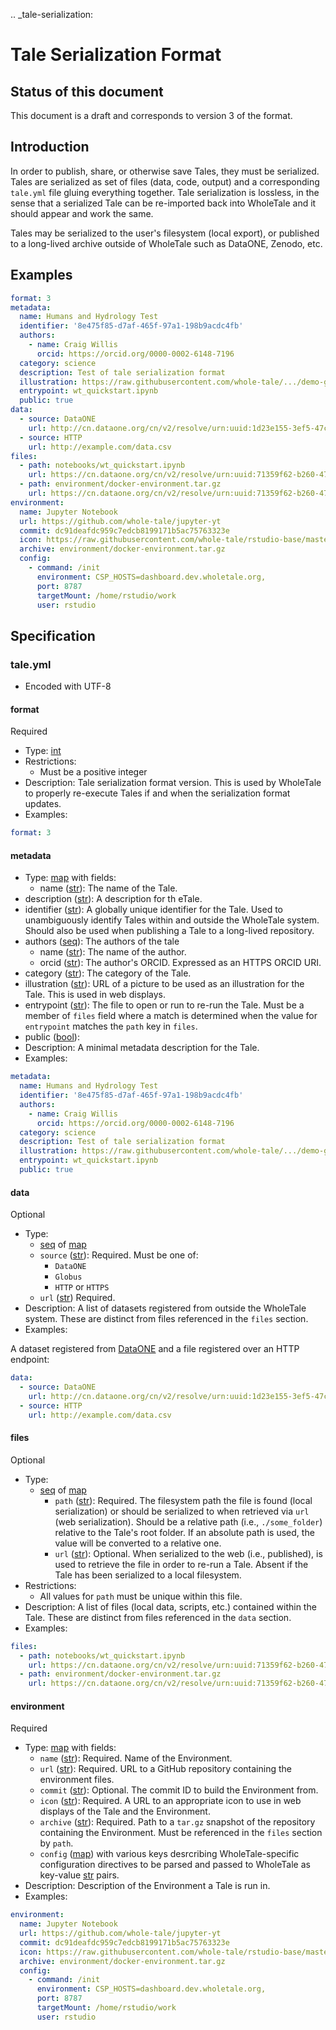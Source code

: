 .. _tale-serialization:

# Tale Serialization Format

## Status of this document

This document is a draft and corresponds to version 3 of the format.

## Introduction

In order to publish, share, or otherwise save Tales, they must be serialized.
Tales are serialized as set of files (data, code, output) and a corresponding `tale.yml` file gluing everything together.
Tale serialization is lossless, in the sense that a serialized Tale can be re-imported back into WholeTale and it should appear and work the same.

Tales may be serialized to the user's filesystem (local export), or published to a long-lived archive outside of WholeTale such as DataONE, Zenodo, etc.

## Examples

```yml
format: 3
metadata:
  name: Humans and Hydrology Test
  identifier: '8e475f85-d7af-465f-97a1-198b9acdc4fb'
  authors: 
    - name: Craig Willis
      orcid: https://orcid.org/0000-0002-6148-7196
  category: science
  description: Test of tale serialization format
  illustration: https://raw.githubusercontent.com/whole-tale/.../demo-graph2.jpg
  entrypoint: wt_quickstart.ipynb
  public: true
data:
  - source: DataONE
    url: http://cn.dataone.org/cn/v2/resolve/urn:uuid:1d23e155-3ef5-47c6-9612-027c80855e8d
  - source: HTTP
    url: http://example.com/data.csv
files:
  - path: notebooks/wt_quickstart.ipynb
    url: https://cn.dataone.org/cn/v2/resolve/urn:uuid:71359f62-b260-4793-a866-418f7fa73aaa 
  - path: environment/docker-environment.tar.gz
    url: https://cn.dataone.org/cn/v2/resolve/urn:uuid:71359f62-b260-4793-a866-418f7fa73aaa 
environment:
  name: Jupyter Notebook
  url: https://github.com/whole-tale/jupyter-yt
  commit: dc91deafdc959c7edcb8199171b5ac75763323e
  icon: https://raw.githubusercontent.com/whole-tale/rstudio-base/master/RStudio-Ball.png
  archive: environment/docker-environment.tar.gz
  config:  
    - command: /init
      environment: CSP_HOSTS=dashboard.dev.wholetale.org,
      port: 8787
      targetMount: /home/rstudio/work
      user: rstudio
```

## Specification

### tale.yml

- Encoded with UTF-8

#### format

Required

- Type: [int](http://yaml.org/spec/1.2/spec.html#tag/repository/int)
- Restrictions:
  - Must be a positive integer
- Description: Tale serialization format version. This is used by WholeTale to properly re-execute Tales if and when the serialization format updates.
- Examples:

```yml
format: 3
```

#### metadata

- Type: [map](http://yaml.org/spec/1.2/spec.html#tag/repository/map) with fields:
  - name ([str](http://yaml.org/spec/1.2/spec.html#tag/repository/str)): The name of the Tale.
 - description ([str](http://yaml.org/spec/1.2/spec.html#tag/repository/str)): A description for th eTale.
  - identifier ([str](http://yaml.org/spec/1.2/spec.html#tag/repository/str)): A globally unique identifier for the Tale. Used to unambiguously identify Tales within and outside the WholeTale system. Should also be used when publishing a Tale to a long-lived repository.
  - authors ([seq](http://yaml.org/spec/1.2/spec.html#tag/repository/seq)): The authors of the tale
    - name ([str](http://yaml.org/spec/1.2/spec.html#tag/repository/str)): The name of the author.
    - orcid ([str](http://yaml.org/spec/1.2/spec.html#tag/repository/str)): The author's ORCID. Expressed as an HTTPS ORCID URI.
  - category ([str](http://yaml.org/spec/1.2/spec.html#tag/repository/str)): The category of the Tale.
  - illustration ([str](http://yaml.org/spec/1.2/spec.html#tag/repository/str)): URL of a picture to be used as an illustration for the Tale. This is used in web displays.
  - entrypoint ([str](http://yaml.org/spec/1.2/spec.html#tag/repository/str)): The file to open or run to re-run the Tale. Must be a member of `files` field where a match is determined when the value for `entrypoint` matches the `path` key in `files`.
  - public ([bool](http://yaml.org/spec/1.2/spec.html#tag/repository/bool)):
- Description: A minimal metadata description for the Tale.
- Examples:

```yml
metadata:
  name: Humans and Hydrology Test
  identifier: '8e475f85-d7af-465f-97a1-198b9acdc4fb'
  authors: 
    - name: Craig Willis
      orcid: https://orcid.org/0000-0002-6148-7196
  category: science
  description: Test of tale serialization format
  illustration: https://raw.githubusercontent.com/whole-tale/.../demo-graph2.jpg
  entrypoint: wt_quickstart.ipynb
  public: true

  ```
#### data

Optional

- Type: 
  - [seq](http://yaml.org/spec/1.2/spec.html#tag/repository/seq) of [map](http://yaml.org/spec/1.2/spec.html#tag/repository/map)
  - `source` ([str](http://yaml.org/spec/1.2/spec.html#tag/repository/str)): Required. Must be one of:
    - `DataONE`
    - `Globus`
    - `HTTP` or `HTTPS`
  - `url` ([str](http://yaml.org/spec/1.2/spec.html#tag/repository/str)) Required.
- Description: A list of datasets registered from outside the WholeTale system. These are distinct from files referenced in the `files` section.
- Examples:

A dataset registered from [DataONE](https://search.dataone.org) and a file registered over an HTTP endpoint:

```yml
data:
  - source: DataONE
    url: http://cn.dataone.org/cn/v2/resolve/urn:uuid:1d23e155-3ef5-47c6-9612-027c80855e8d
  - source: HTTP
    url: http://example.com/data.csv
```

#### files

Optional

- Type: 
  - [seq](http://yaml.org/spec/1.2/spec.html#tag/repository/seq) of [map](http://yaml.org/spec/1.2/spec.html#tag/repository/map)
    - `path` ([str](http://yaml.org/spec/1.2/spec.html#tag/repository/str)): Required. The filesystem path the file is found (local serialization) or should be serialized to when retrieved via `url` (web serialization). Should be a relative path (i.e., `./some_folder`) relative to the Tale's root folder. If an absolute path is used, the value will be converted to a relative one.
    - `url` ([str](http://yaml.org/spec/1.2/spec.html#tag/repository/str)): Optional. When serialized to the web (i.e., published), is used to retrieve the file in order to re-run a Tale. Absent if the Tale has been serialized to a local filesystem.
- Restrictions:
  - All values for `path` must be unique within this file.
- Description: A list of files (local data, scripts, etc.) contained within the Tale. These are distinct from files referenced in the `data` section.
- Examples:

```yml
files:
  - path: notebooks/wt_quickstart.ipynb
    url: https://cn.dataone.org/cn/v2/resolve/urn:uuid:71359f62-b260-4793-a866-418f7fa73aaa 
  - path: environment/docker-environment.tar.gz
    url: https://cn.dataone.org/cn/v2/resolve/urn:uuid:71359f62-b260-4793-a866-418f7fa73aaa 
```

#### environment

Required

- Type: [map](http://yaml.org/spec/1.2/spec.html#tag/repository/map) with fields:
  - `name` ([str](http://yaml.org/spec/1.2/spec.html#tag/repository/str)): Required. Name of the Environment.
  - `url` ([str](http://yaml.org/spec/1.2/spec.html#tag/repository/str)): Required. URL to a GitHub repository containing the environment files.
  - `commit` ([str](http://yaml.org/spec/1.2/spec.html#tag/repository/str)): Optional. The commit ID to build the Environment from.
  - `icon` ([str](http://yaml.org/spec/1.2/spec.html#tag/repository/str)): Required. A URL to an appropriate icon to use in web displays of the Tale and the Environment.
  - `archive` ([str](http://yaml.org/spec/1.2/spec.html#tag/repository/str)): Required. Path to a `tar.gz` snapshot of the repository containing the Environment. Must be referenced in the `files` section by `path`.
  - `config` ([map](http://yaml.org/spec/1.2/spec.html#tag/repository/map)) with various keys desrcribing WholeTale-specific configuration directives to be parsed and passed to WholeTale as key-value [str](http://yaml.org/spec/1.2/spec.html#tag/repository/str) pairs.
- Description: Description of the Environment a Tale is run in.
- Examples:

```yml
environment:
  name: Jupyter Notebook
  url: https://github.com/whole-tale/jupyter-yt
  commit: dc91deafdc959c7edcb8199171b5ac75763323e
  icon: https://raw.githubusercontent.com/whole-tale/rstudio-base/master/RStudio-Ball.png
  archive: environment/docker-environment.tar.gz
  config:  
    - command: /init
      environment: CSP_HOSTS=dashboard.dev.wholetale.org,
      port: 8787
      targetMount: /home/rstudio/work
      user: rstudio
```
